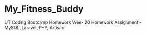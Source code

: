 # My_Fitness_Buddy
UT Coding Bootcamp Homework Week 20 Homework Assignment - MySQL, Laravel, PHP, Artisan
